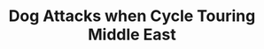 ---
layout: community
category: community
title: "Dog Attacks when Cycle Touring Middle East"
description: "The dogs really scare me. Every day i face a couple of those beasts and at least one is very agressive and tries to bite. I've tried various things: staying calm, shouting at them, shaking a beer can filled with small stones."
isTopLevel: false
isSingleLevel: false
isArticle: false
datePublished: 2022-06-20 09:42:00 +0300
dateModified: 2022-06-20 09:42:00 +0300
published: false
---